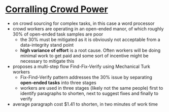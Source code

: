 # [Corralling Crowd Power](https://hci.stanford.edu/publications/2015/soylent-cacm/p85-bernstein.pdf)
- on crowd sourcing for complex tasks, in this case a word processor
- crowd workers are operating in an open-ended manor, of which roughly 30% of open-ended task samples are poor
  - the 30% must be mitigated as it is obviously not acceptable from a data-integrity stand point
  - **high variance of effort** is a root cause. Often workers will be doing minimal work to get paid and some sort of incentive might be necessary to mitigate this
- proposes a multi-step flow Find-Fix-Verify using Mechanical Turk workers
  - Fix-Find-Verify pattern addresses the 30% issue by separating **open-ended tasks** into three stages
  - workers are used in three stages (likely not the same people) first to identify paragraphs to shorten, next to suggest fixes and finally to verify
- average paragraph cost $1.41 to shorten, in two minutes of work time
